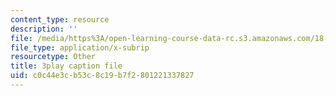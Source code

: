 ```yaml
---
content_type: resource
description: ''
file: /media/https%3A/open-learning-course-data-rc.s3.amazonaws.com/18-02-multivariable-calculus-fall-2007/c0c44e3cb53c8c19b7f2801221337827_tYdoS0tkAHA.srt
file_type: application/x-subrip
resourcetype: Other
title: 3play caption file
uid: c0c44e3c-b53c-8c19-b7f2-801221337827
---
```

